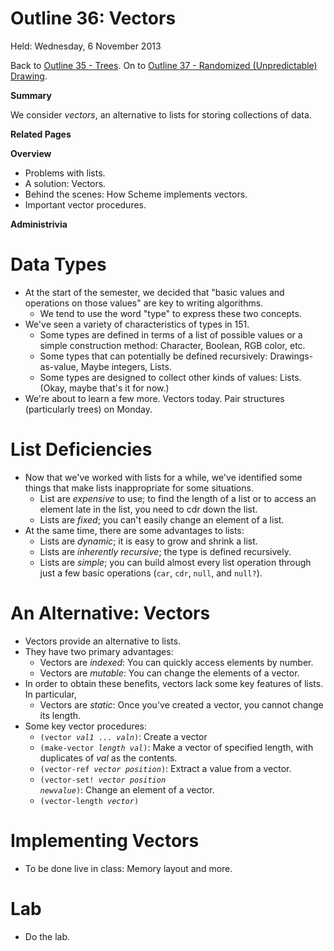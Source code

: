 Outline 36: Vectors
===================

Held: Wednesday, 6 November 2013

Back to [Outline 35 - Trees](outline.35.html).
On to [Outline 37 - Randomized (Unpredictable) Drawing](outline.37.html).

**Summary**

We consider <em>vectors</em>, an alternative to lists for
storing collections of data.  

**Related Pages**


**Overview**

* Problems with lists.
* A solution: Vectors.
* Behind the scenes: How Scheme implements vectors.
* Important vector procedures.

**Administrivia**


Data Types
==========
* At the start of the semester, we decided that "basic values and 
  operations on those values" are key to writing algorithms.
    * We tend to use the word "type" to express these two concepts.
* We've seen a variety of characteristics of types in 151.
    * Some types are defined in terms of a list of possible values or a simple construction method: Character, Boolean, RGB color, etc.
    * Some types that can potentially be defined recursively: Drawings-as-value,
    Maybe integers, Lists.
    * Some types are designed to collect other kinds of values: Lists.  (Okay, maybe that's it for now.)
* We're about to learn a few more.  Vectors today.  Pair structures (particularly trees) on Monday.

List Deficiencies
=================
* Now that we've worked with lists for a while, we've identified
  some things that make lists inappropriate for some situations.
    * List are *expensive* to use; to find the length of a list
    or to access an element late in the list, you need to cdr down the
    list.
    * Lists are *fixed*; you can't easily change an element of a
    list.
* At the same time, there are some advantages to lists:
    * Lists are *dynamic*; it is easy to grow and shrink a list.
    * Lists are *inherently recursive*; the type is defined
    recursively.
    * Lists are *simple*; you can build almost every list operation
    through just a few basic operations (<code>car</code>, <code>cdr</code>,
    <code>null</code>, and <code>null?</code>).

An Alternative: Vectors
=======================
* Vectors provide an alternative to lists.  
* They have two primary advantages:
    * Vectors are *indexed*: You can quickly access elements by number.
    * Vectors are *mutable*: You can change the elements of a vector.
* In order to obtain these benefits, vectors lack some key features of lists.  In particular,
    * Vectors are *static*: Once you've created a vector, you cannot change its length.
* Some key vector procedures:
    * <code>(vector *val1* ... *valn*)</code>: Create a vector
    * <code>(make-vector *length* *val*)</code>: Make a vector of specified length, with duplicates of *val* as the contents.
    * <code>(vector-ref *vector* *position*)</code>: Extract a value from a vector.
    * <code>(vector-set! *vector* *position* *newvalue*)</code>: Change an element of a vector.
    * <code>(vector-length *vector*)</code>

Implementing Vectors
====================
* To be done live in class: Memory layout and more.

Lab
===
* Do [](../Labs/vectors-lab.html)the lab</a>.


